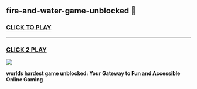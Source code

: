 
## fire-and-water-game-unblocked 👋
<h3>
<a href="https://premium.freeplayer.one?title=fire-and-water-game-unblocked&ref=14F">CLICK TO PLAY</a></h3>
<hr>

<h3>
<a href="https://premium.freeplayer.one?title=fire-and-water-game-unblocked&ref=14F">CLICK 2 PLAY</a>
  
</h3>

<a href="https://premium.freeplayer.one?title=fire-and-water-game-unblocked&ref=12F/"><img src="https://clearcache.store/games.png"></a>


**worlds hardest game unblocked: Your Gateway to Fun and Accessible Online Gaming**
